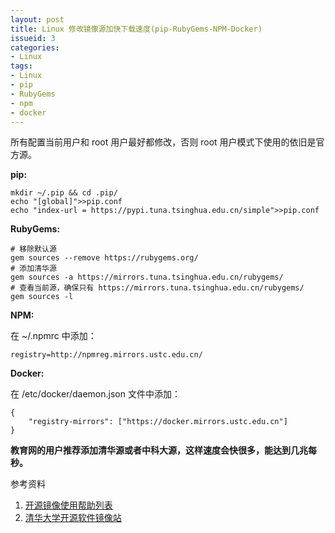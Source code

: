 ```yaml
---
layout: post
title: Linux 修改镜像源加快下载速度(pip-RubyGems-NPM-Docker)
issueid: 3
categories: 
- Linux
tags:
- Linux
- pip
- RubyGems
- npm
- docker
---
```


所有配置当前用户和 root 用户最好都修改，否则 root 用户模式下使用的依旧是官方源。

**pip:**

```
mkdir ~/.pip && cd .pip/
echo "[global]">>pip.conf
echo "index-url = https://pypi.tuna.tsinghua.edu.cn/simple">>pip.conf
```

**RubyGems:**

```
# 移除默认源
gem sources --remove https://rubygems.org/  
# 添加清华源
gem sources -a https://mirrors.tuna.tsinghua.edu.cn/rubygems/  
# 查看当前源，确保只有 https://mirrors.tuna.tsinghua.edu.cn/rubygems/
gem sources -l  

```

**NPM:**

在 ~/.npmrc 中添加：

```
registry=http://npmreg.mirrors.ustc.edu.cn/
```

**Docker:**

在 /etc/docker/daemon.json 文件中添加：

```
{
    "registry-mirrors": ["https://docker.mirrors.ustc.edu.cn"]
}
```

**教育网的用户推荐添加清华源或者中科大源，这样速度会快很多，能达到几兆每秒。**

参考资料

1. [开源镜像使用帮助列表](https://lug.ustc.edu.cn/wiki/mirrors/help)
2. [清华大学开源软件镜像站](https://mirrors.tuna.tsinghua.edu.cn/)

